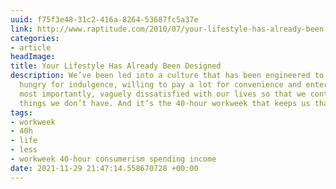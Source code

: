 ```yaml
---
uuid: f75f3e48-31c2-416a-8264-53687fc5a37e
link: http://www.raptitude.com/2010/07/your-lifestyle-has-already-been-designed/
categories:
- article
headImage:
title: Your Lifestyle Has Already Been Designed
description: We’ve been led into a culture that has been engineered to leave us tired,
  hungry for indulgence, willing to pay a lot for convenience and entertainment, and
  most importantly, vaguely dissatisfied with our lives so that we continue wanting
  things we don’t have. And it’s the 40-hour workweek that keeps us that way.
tags:
- workweek
- 40h
- life
- less
- workweek 40-hour consumerism spending income
date: 2021-11-29 21:47:14.558670728 +00:00
---
```

